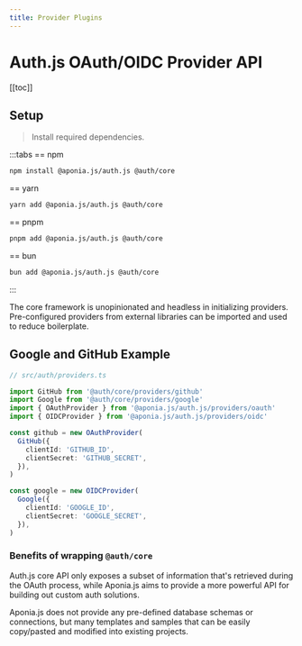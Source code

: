 ```yaml
---
title: Provider Plugins
---
```


# Auth.js OAuth/OIDC Provider API

[[toc]]

## Setup

> Install required dependencies.

:::tabs
== npm
```bash
npm install @aponia.js/auth.js @auth/core
```

== yarn
```bash
yarn add @aponia.js/auth.js @auth/core
```

== pnpm
```bash
pnpm add @aponia.js/auth.js @auth/core
```

== bun
```bash
bun add @aponia.js/auth.js @auth/core
```
:::

The core framework is unopinionated and headless in initializing providers.
Pre-configured providers from external libraries can be imported and used to reduce boilerplate.

## Google and GitHub Example

```ts
// src/auth/providers.ts

import GitHub from '@auth/core/providers/github'
import Google from '@auth/core/providers/google'
import { OAuthProvider } from '@aponia.js/auth.js/providers/oauth'
import { OIDCProvider } from '@aponia.js/auth.js/providers/oidc'

const github = new OAuthProvider(
  GitHub({
    clientId: 'GITHUB_ID',
    clientSecret: 'GITHUB_SECRET',
  }),
)

const google = new OIDCProvider(
  Google({
    clientId: 'GOOGLE_ID',
    clientSecret: 'GOOGLE_SECRET',
  }),
)
```

### Benefits of wrapping `@auth/core`

Auth.js core API only exposes a subset of information that's retrieved during the OAuth process,
while Aponia.js aims to provide a more powerful API for building out custom auth solutions.

Aponia.js does not provide any pre-defined database schemas or connections,
but many templates and samples that can be easily copy/pasted and modified into existing projects.
